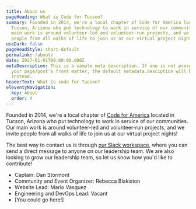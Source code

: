 ```yaml
---
title: About us
pageHeading: What is Code for Tucson?
summary: Founded in 2014, we're a local chapter of Code for America located in
  Tucson, Arizona who put technology to work in service of our communities. Our
  main work is around volunteer-led and volunteer-run projects, and we invite
  people from all walks of life to join us at our virtual project nights!
useDark: false
pageHeadStyle: short-default
permalink: /about/
date: 2017-01-01T00:00:00.000Z
metaDescription: This is a sample meta description. If one is not present in
  your page/post's front matter, the default metadata.desciption will be used
  instead.
headerText: What is code for Tucson?
eleventyNavigation:
  key: About
  order: 4
---
```

Founded in 2014, we're a local chapter of [Code for America](https://codeforamerica.org/) located in Tucson, Arizona who put technology to work in service of our communities. Our main work is around volunteer-led and volunteer-run projects, and we invite people from all walks of life to join us at our virtual project nights!

The best way to contact us is through [our Slack workspace](https://codefortucson.slack.com/), where you can send a direct message to anyone on our leadership team. We are also looking to grow our leadership team, so let us know how you'd like to contribute!

* Captain: Dan Stormont 
* Community and Event Organizer: Rebecca Blakiston
* Website Lead: Mario Vasquez
* Engineering and DevOps Lead: Vacant
* \[You could go here!]